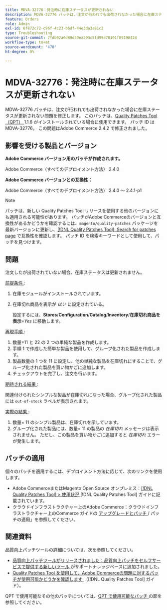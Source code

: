 ```yaml
---
title: MDVA-32776：発注時に在庫ステータスが更新されない
description: MDVA-32776 パッチは、注文が行われても出荷されなかった場合に在庫ステータスが更新されない問題を修正します。 このパッチは、[Quality Patches Tool （QPT） ] （https://experienceleague.adobe.com/ja/docs/commerce-operations/tools/quality-patches-tool/quality-patches-tool-to-self-serve-quality-patches） 1.1.6 がインストールされている場合に利用できます。 パッチ ID は MDVA-32776。 この問題はAdobe Commerce 2.4.2 で修正されました。
feature: Orders
role: Admin
exl-id: 6f872c72-c96f-4c23-b6df-44e3da3a81c2
type: Troubleshooting
source-git-commit: 7fdb02a6d89d50ea593c5fd99d78101f89198424
workflow-type: tm+mt
source-wordcount: '470'
ht-degree: 0%

---
```


# MDVA-32776：発注時に在庫ステータスが更新されない

MDVA-32776 パッチは、注文が行われても出荷されなかった場合に在庫ステータスが更新されない問題を修正します。 このパッチは、[Quality Patches Tool （QPT） ](https://experienceleague.adobe.com/ja/docs/commerce-operations/tools/quality-patches-tool/quality-patches-tool-to-self-serve-quality-patches)1.1.6 がインストールされている場合に使用できます。 パッチ ID は MDVA-32776。 この問題はAdobe Commerce 2.4.2 で修正されました。

## 影響を受ける製品とバージョン

**Adobe Commerce バージョン用のパッチが作成されます。**

Adobe Commerce（すべてのデプロイメント方法） 2.4.0

**Adobe Commerce バージョンとの互換性：**

Adobe Commerce（すべてのデプロイメント方法） 2.4.0 ～ 2.4.1-p1

>[!NOTE]
>
>パッチは、新しい Quality Patches Tool リリースを使用する他のバージョンにも適用される可能性があります。 パッチがAdobe Commerceのバージョンと互換性があるかどうかを確認するには、`magento/quality-patches` パッケージを最新バージョンに更新し、[[!DNL Quality Patches Tool]: Search for patches page](https://experienceleague.adobe.com/ja/docs/commerce-operations/tools/quality-patches-tool/quality-patches-tool-to-self-serve-quality-patches) で互換性を確認します。 パッチ ID を検索キーワードとして使用して、パッチを見つけます。

## 問題

注文したが出荷されていない場合、在庫ステータスは更新されません。

<u> 前提条件 </u>:

1. 在庫モジュールがインストールされています。
1. 在庫切れ商品を表示が *はい* に設定されている。

   設定するには、**Stores**/**Configuration**/**Catalog**/**Inventory**/**在庫切れ商品を表示**=*Yes* に移動します。

<u> 再現手順 </u>:

1. 数量=11 と 22 の 2 つの単純な製品を作成します。
1. 手順 1 で作成した簡単な製品を使用して、グループ化された製品を作成します。
1. 製品数量の 1 つを 11 に設定し、他の単純な製品を在庫切れにすることで、グループ化された製品を買い物かごに追加します。
1. チェックアウトを完了し、注文を行います。

<u> 期待される結果 </u>:

関連付けられたシンプルな製品が在庫切れになった場合、グループ化された製品には `out-of-stock` ラベルが表示されます。

<u> 実際の結果 </u>:

1. 数量= 11 のシンプル製品は、在庫切れを示しています。
1. グループ化された製品には、数量= 11 の製品の *在庫切れ* メッセージは表示されません。 ただし、この製品を買い物かごに追加すると *在庫切れ* エラーが発生します。

## パッチの適用

個々のパッチを適用するには、デプロイメント方法に応じて、次のリンクを使用します。

* Adobe CommerceまたはMagento Open Source オンプレミス：[[!DNL Quality Patches Tool] > 使用状況 ](/help/tools/quality-patches-tool/usage.md) [!DNL Quality Patches Tool] ガイドに記載されています。
* クラウドインフラストラクチャー上のAdobe Commerce：クラウドインフラストラクチャー上のCommerce ガイドの [ アップグレードとパッチ ](https://experienceleague.adobe.com/docs/commerce-cloud-service/user-guide/develop/upgrade/apply-patches.html?lang=ja)/ パッチの適用」を参照してください。

## 関連資料

品質向上パッチツールの詳細については、次を参照してください。

* [ 品質向上パッチツールがリリースされました：品質向上パッチをセルフサービスで提供する新しいツール ](https://experienceleague.adobe.com/ja/docs/commerce-operations/tools/quality-patches-tool/quality-patches-tool-to-self-serve-quality-patches) がサポートナレッジベースに追加されました。
* [Quality Patches Tool を使用して、Adobe Commerceの問題に対するパッチが使用可能かどうかを確認します ](/help/tools/quality-patches-tool/patches-available-in-qpt/check-patch-for-magento-issue-with-magento-quality-patches.md) （[!DNL Quality Patches Tool] ガイド）。

QPT で使用可能なその他のパッチについては、[QPT で使用可能なパッチ ](https://experienceleague.adobe.com/tools/commerce-quality-patches/index.html?lang=ja) の節を参照してください。
